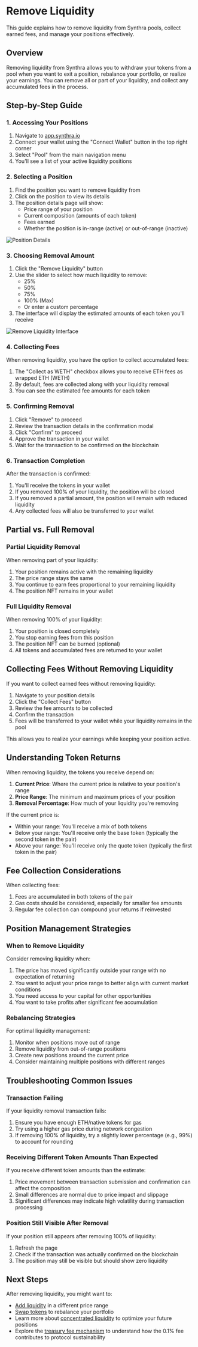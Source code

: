 # Remove Liquidity

This guide explains how to remove liquidity from Synthra pools, collect earned fees, and manage your positions effectively.

## Overview

Removing liquidity from Synthra allows you to withdraw your tokens from a pool when you want to exit a position, rebalance your portfolio, or realize your earnings. You can remove all or part of your liquidity, and collect any accumulated fees in the process.

## Step-by-Step Guide

### 1. Accessing Your Positions

1. Navigate to [app.synthra.io](https://app.synthra.io)
2. Connect your wallet using the "Connect Wallet" button in the top right corner
3. Select "Pool" from the main navigation menu
4. You'll see a list of your active liquidity positions

### 2. Selecting a Position

1. Find the position you want to remove liquidity from
2. Click on the position to view its details
3. The position details page will show:
   * Price range of your position
   * Current composition (amounts of each token)
   * Fees earned
   * Whether the position is in-range (active) or out-of-range (inactive)

![Position Details](../../assets/images/remove-liquidity-position.png)

### 3. Choosing Removal Amount

1. Click the "Remove Liquidity" button
2. Use the slider to select how much liquidity to remove:
   * 25%
   * 50%
   * 75%
   * 100% (Max)
   * Or enter a custom percentage
3. The interface will display the estimated amounts of each token you'll receive

![Remove Liquidity Interface](../../assets/images/remove-liquidity-slider.png)

### 4. Collecting Fees

When removing liquidity, you have the option to collect accumulated fees:

1. The "Collect as WETH" checkbox allows you to receive ETH fees as wrapped ETH (WETH)
2. By default, fees are collected along with your liquidity removal
3. You can see the estimated fee amounts for each token

### 5. Confirming Removal

1. Click "Remove" to proceed
2. Review the transaction details in the confirmation modal
3. Click "Confirm" to proceed
4. Approve the transaction in your wallet
5. Wait for the transaction to be confirmed on the blockchain

### 6. Transaction Completion

After the transaction is confirmed:

1. You'll receive the tokens in your wallet
2. If you removed 100% of your liquidity, the position will be closed
3. If you removed a partial amount, the position will remain with reduced liquidity
4. Any collected fees will also be transferred to your wallet

## Partial vs. Full Removal

### Partial Liquidity Removal

When removing part of your liquidity:

1. Your position remains active with the remaining liquidity
2. The price range stays the same
3. You continue to earn fees proportional to your remaining liquidity
4. The position NFT remains in your wallet

### Full Liquidity Removal

When removing 100% of your liquidity:

1. Your position is closed completely
2. You stop earning fees from this position
3. The position NFT can be burned (optional)
4. All tokens and accumulated fees are returned to your wallet

## Collecting Fees Without Removing Liquidity

If you want to collect earned fees without removing liquidity:

1. Navigate to your position details
2. Click the "Collect Fees" button
3. Review the fee amounts to be collected
4. Confirm the transaction
5. Fees will be transferred to your wallet while your liquidity remains in the pool

This allows you to realize your earnings while keeping your position active.

## Understanding Token Returns

When removing liquidity, the tokens you receive depend on:

1. **Current Price**: Where the current price is relative to your position's range
2. **Price Range**: The minimum and maximum prices of your position
3. **Removal Percentage**: How much of your liquidity you're removing

If the current price is:

* Within your range: You'll receive a mix of both tokens
* Below your range: You'll receive only the base token (typically the second token in the pair)
* Above your range: You'll receive only the quote token (typically the first token in the pair)

## Fee Collection Considerations

When collecting fees:

1. Fees are accumulated in both tokens of the pair
2. Gas costs should be considered, especially for smaller fee amounts
3. Regular fee collection can compound your returns if reinvested

## Position Management Strategies

### When to Remove Liquidity

Consider removing liquidity when:

1. The price has moved significantly outside your range with no expectation of returning
2. You want to adjust your price range to better align with current market conditions
3. You need access to your capital for other opportunities
4. You want to take profits after significant fee accumulation

### Rebalancing Strategies

For optimal liquidity management:

1. Monitor when positions move out of range
2. Remove liquidity from out-of-range positions
3. Create new positions around the current price
4. Consider maintaining multiple positions with different ranges

## Troubleshooting Common Issues

### Transaction Failing

If your liquidity removal transaction fails:

1. Ensure you have enough ETH/native tokens for gas
2. Try using a higher gas price during network congestion
3. If removing 100% of liquidity, try a slightly lower percentage (e.g., 99%) to account for rounding

### Receiving Different Token Amounts Than Expected

If you receive different token amounts than the estimate:

1. Price movement between transaction submission and confirmation can affect the composition
2. Small differences are normal due to price impact and slippage
3. Significant differences may indicate high volatility during transaction processing

### Position Still Visible After Removal

If your position still appears after removing 100% of liquidity:

1. Refresh the page
2. Check if the transaction was actually confirmed on the blockchain
3. The position may still be visible but should show zero liquidity

## Next Steps

After removing liquidity, you might want to:

* [Add liquidity](add-liquidity.md) in a different price range
* [Swap tokens](swap.md) to rebalance your portfolio
* Learn more about [concentrated liquidity](../../core-concepts/core-concepts/concentrated-liquidity.md) to optimize your future positions
* Explore the [treasury fee mechanism](../../synthra-features/features/treasury-fee.md) to understand how the 0.1% fee contributes to protocol sustainability
